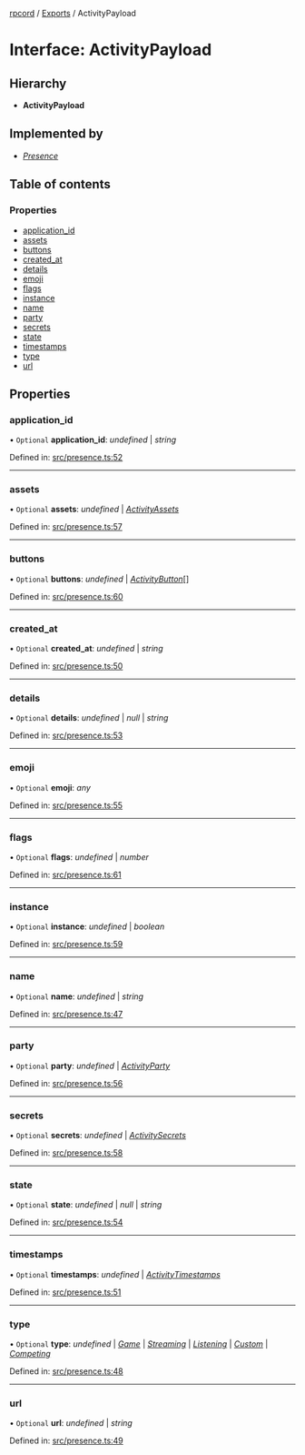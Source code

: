 [rpcord](../README.md) / [Exports](../modules.md) / ActivityPayload

# Interface: ActivityPayload

## Hierarchy

* **ActivityPayload**

## Implemented by

* [*Presence*](../classes/presence.md)

## Table of contents

### Properties

- [application\_id](activitypayload.md#application_id)
- [assets](activitypayload.md#assets)
- [buttons](activitypayload.md#buttons)
- [created\_at](activitypayload.md#created_at)
- [details](activitypayload.md#details)
- [emoji](activitypayload.md#emoji)
- [flags](activitypayload.md#flags)
- [instance](activitypayload.md#instance)
- [name](activitypayload.md#name)
- [party](activitypayload.md#party)
- [secrets](activitypayload.md#secrets)
- [state](activitypayload.md#state)
- [timestamps](activitypayload.md#timestamps)
- [type](activitypayload.md#type)
- [url](activitypayload.md#url)

## Properties

### application\_id

• `Optional` **application\_id**: *undefined* \| *string*

Defined in: [src/presence.ts:52](https://github.com/DjDeveloperr/RPCord/blob/a435209/src/presence.ts#L52)

___

### assets

• `Optional` **assets**: *undefined* \| [*ActivityAssets*](activityassets.md)

Defined in: [src/presence.ts:57](https://github.com/DjDeveloperr/RPCord/blob/a435209/src/presence.ts#L57)

___

### buttons

• `Optional` **buttons**: *undefined* \| [*ActivityButton*](activitybutton.md)[]

Defined in: [src/presence.ts:60](https://github.com/DjDeveloperr/RPCord/blob/a435209/src/presence.ts#L60)

___

### created\_at

• `Optional` **created\_at**: *undefined* \| *string*

Defined in: [src/presence.ts:50](https://github.com/DjDeveloperr/RPCord/blob/a435209/src/presence.ts#L50)

___

### details

• `Optional` **details**: *undefined* \| *null* \| *string*

Defined in: [src/presence.ts:53](https://github.com/DjDeveloperr/RPCord/blob/a435209/src/presence.ts#L53)

___

### emoji

• `Optional` **emoji**: *any*

Defined in: [src/presence.ts:55](https://github.com/DjDeveloperr/RPCord/blob/a435209/src/presence.ts#L55)

___

### flags

• `Optional` **flags**: *undefined* \| *number*

Defined in: [src/presence.ts:61](https://github.com/DjDeveloperr/RPCord/blob/a435209/src/presence.ts#L61)

___

### instance

• `Optional` **instance**: *undefined* \| *boolean*

Defined in: [src/presence.ts:59](https://github.com/DjDeveloperr/RPCord/blob/a435209/src/presence.ts#L59)

___

### name

• `Optional` **name**: *undefined* \| *string*

Defined in: [src/presence.ts:47](https://github.com/DjDeveloperr/RPCord/blob/a435209/src/presence.ts#L47)

___

### party

• `Optional` **party**: *undefined* \| [*ActivityParty*](activityparty.md)

Defined in: [src/presence.ts:56](https://github.com/DjDeveloperr/RPCord/blob/a435209/src/presence.ts#L56)

___

### secrets

• `Optional` **secrets**: *undefined* \| [*ActivitySecrets*](activitysecrets.md)

Defined in: [src/presence.ts:58](https://github.com/DjDeveloperr/RPCord/blob/a435209/src/presence.ts#L58)

___

### state

• `Optional` **state**: *undefined* \| *null* \| *string*

Defined in: [src/presence.ts:54](https://github.com/DjDeveloperr/RPCord/blob/a435209/src/presence.ts#L54)

___

### timestamps

• `Optional` **timestamps**: *undefined* \| [*ActivityTimestamps*](activitytimestamps.md)

Defined in: [src/presence.ts:51](https://github.com/DjDeveloperr/RPCord/blob/a435209/src/presence.ts#L51)

___

### type

• `Optional` **type**: *undefined* \| [*Game*](../enums/activitytype.md#game) \| [*Streaming*](../enums/activitytype.md#streaming) \| [*Listening*](../enums/activitytype.md#listening) \| [*Custom*](../enums/activitytype.md#custom) \| [*Competing*](../enums/activitytype.md#competing)

Defined in: [src/presence.ts:48](https://github.com/DjDeveloperr/RPCord/blob/a435209/src/presence.ts#L48)

___

### url

• `Optional` **url**: *undefined* \| *string*

Defined in: [src/presence.ts:49](https://github.com/DjDeveloperr/RPCord/blob/a435209/src/presence.ts#L49)
